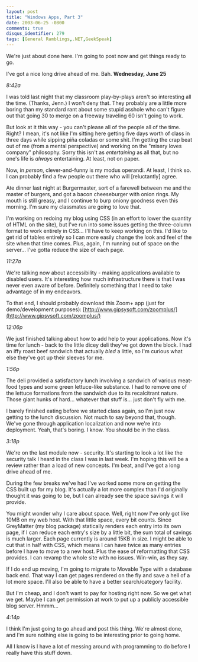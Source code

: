 ```yaml
---
layout: post
title: "Windows Apps, Part 3"
date: 2003-06-25 -0800
comments: true
disqus_identifier: 279
tags: [General Ramblings,.NET,GeekSpeak]
---
```

We're just about done here. I'm going to post now and get things ready
to go.
 
 I've got a nice long drive ahead of me. Bah.
 **Wednesday, June 25**
 
 *8:42a*
 
 I was told last night that my classroom play-by-plays aren't so
interesting all the time. (Thanks, Jenn.) I won't deny that. They
probably are a little more boring than my standard rant about some
stupid asshole who can't figure out that going 30 to merge on a freeway
traveling 60 isn't going to work.
 
 But look at it this way - you can't please all of the people all of the
time. Right? I mean, it's not like I'm sitting here getting five days
worth of class in three days while sipping piña coladas or some shit.
I'm getting the crap beat out of me (from a mental perspective) and
working on the "misery loves company" philosophy. Sorry this isn't as
*entertaining* as all that, but no one's life is *always* entertaining.
At least, not on paper.
 
 Now, in *person*, clever-and-funny is my modus operandi. At least, I
think so. I can probably find a few people out there who will
[reluctantly] agree.
 
 Ate dinner last night at Burgermaster, sort of a farewell between me
and the master of burgers, and got a bacon cheeseburger with onion
rings. My mouth is still greasy, and I continue to burp oniony goodness
even this morning. I'm sure my classmates are going to love that.
 
 I'm working on redoing my blog using CSS (in an effort to lower the
quantity of HTML on the site), but I've run into some issues getting the
three-column format to work entirely in CSS... I'll have to keep working
on this. I'd like to get rid of tables entirely so I can more easily
change the look and feel of the site when that time comes. Plus, again,
I'm running out of space on the server... I've gotta reduce the size of
each page.
 
 *11:27a*
 
 We're talking now about accessibility - making applications available
to disabled users. It's interesting how much infrastructure there is
that I was never even aware of before. Definitely something that I need
to take advantage of in my endeavors.
 
 To that end, I should probably download this Zoom+ app (just for
demo/development purposes):
[http://www.gipsysoft.com/zoomplus/](http://www.gipsysoft.com/zoomplus/)
 
 *12:06p*
 
 We just finished talking about how to add help to your applications.
Now it's time for lunch - back to the little dicey deli they've got down
the block. I had an iffy roast beef sandwich that actually *bled* a
little, so I'm curious what else they've got up their sleeves for me.
 
 *1:56p*
 
 The deli provided a satisfactory lunch involving a sandwich of various
meat-food types and some green lettuce-like substance. I had to remove
one of the lettuce formations from the sandwich due to its recalcitrant
nature. Those giant hunks of hard... whatever that stuff is... just
don't fly with me.
 
 I barely finished eating before we started class again, so I'm just now
getting to the lunch discussion. Not much to say beyond that, though.
We've gone through application localization and now we're into
deployment. Yeah, that's boring. I know. You should be in the class.
 
 *3:18p*
 
 We're on the last module now - security. It's starting to look a lot
like the security talk I heard in the class I was in last week. I'm
hoping this will be a review rather than a load of new concepts. I'm
beat, and I've got a long drive ahead of me.
 
 During the few breaks we've had I've worked some more on getting the
CSS built up for my blog. It's actually a lot more complex than I'd
originally thought it was going to be, but I can already see the space
savings it will provide.
 
 You might wonder why I care about space. Well, right now I've only got
like 10MB on my web host. With that little space, every bit counts.
Since GreyMatter (my blog package) statically renders each entry into
its own page, if I can reduce each entry's size by a little bit, the sum
total of savings is much larger. Each page currently is around 15KB in
size. I might be able to cut that in half with CSS, which means I can
have twice as many entries before I have to move to a new host. Plus the
ease of reformatting that CSS provides. I can revamp the whole site with
no issues. Win-win, as they say.
 
 If I do end up moving, I'm going to migrate to Movable Type with a
database back end. That way I can get pages rendered on the fly and save
a hell of a lot more space. I'll also be able to have a better
search/category facility.
 
 But I'm cheap, and I don't want to pay for hosting right now. So we get
what we get. Maybe I can get permission at work to put up a publicly
accessible blog server. Hmmm...
 
 *4:14p*
 
 I think I'm just going to go ahead and post this thing. We're almost
done, and I'm sure nothing else is going to be interesting prior to
going home.
 
 All I know is I have a lot of messing around with programming to do
before I really have this stuff down.

